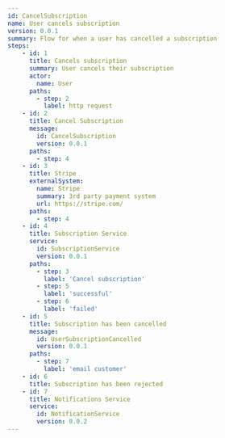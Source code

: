 ```yaml
---
id: CancelSubscription
name: User cancels subscription
version: 0.0.1
summary: Flow for when a user has cancelled a subscription
steps:
    - id: 1
      title: Cancels subscription
      summary: User cancels their subscription
      actor:
        name: User
      paths:
        - step: 2
          label: http request
    - id: 2
      title: Cancel Subscription
      message:
        id: CancelSubscription
        version: 0.0.1
      paths:
        - step: 4
    - id: 3
      title: Stripe
      externalSystem:
        name: Stripe
        summary: 3rd party payment system
        url: https://stripe.com/
      paths:
        - step: 4
    - id: 4
      title: Subscription Service
      service:
        id: SubscriptionService
        version: 0.0.1
      paths:
        - step: 3
          label: 'Cancel subscription'
        - step: 5
          label: 'successful'
        - step: 6  
          label: 'failed'
    - id: 5
      title: Subscription has been cancelled
      message:
        id: UserSubscriptionCancelled
        version: 0.0.1
      paths:
        - step: 7
          label: 'email customer'
    - id: 6
      title: Subscription has been rejected
    - id: 7
      title: Notifications Service
      service:
        id: NotificationService
        version: 0.0.2
---
```


<NodeGraph />